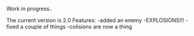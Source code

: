 Work in progress..

The current version is 2.0
Features:
-added an enemy
-EXPLOSIONS!!!
-fixed a couple of things
-colisions are now a thing
